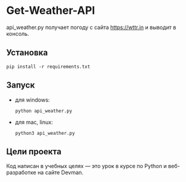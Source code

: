 # Get-Weather-API
api_weather.py получает погоду с сайта https://wttr.in и выводит в консоль.

## Установка
`pip install -r requirements.txt`

## Запуск
- для windows:

     `python api_weather.py`

- для mac, linux: 

    `python3 api_weather.py`
## Цели проекта
Код написан в учебных целях — это урок в курсе по Python и веб-разработке на сайте Devman.
